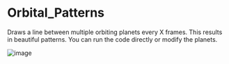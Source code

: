 # Orbital_Patterns

Draws a line between multiple orbiting planets every X frames. This results in beautiful patterns.
You can run the code directly or modify the planets.

![image](https://github.com/HanTheDestroyer/Orbital_Patterns/assets/123021973/b4598fd4-71a8-4da5-abbc-a51d93f51b64)

